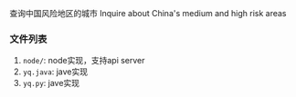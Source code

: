 查询中国风险地区的城市
Inquire about China's medium and high risk areas

### 文件列表
1. `node/`: node实现，支持api server
2. `yq.java`: jave实现
3. `yq.py`: jave实现
